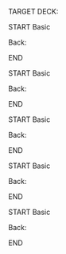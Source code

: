 TARGET DECK: 

START
Basic

Back:

END


START
Basic

Back:

END

START
Basic

Back:

END

START
Basic

Back:

END

START
Basic

Back:

END

